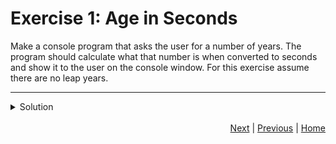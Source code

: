 # Exercise 1: Age in Seconds

Make a console program that asks the user for a number of years. The program should calculate what that number is when converted to seconds and show it to the user on the console window. For this exercise assume there are no leap years.

---


<details>
    <summary>Solution</summary>

<pre>
<code>
age_years = input("What is your age in years?")
age_seconds = age_years * 365 * 24 * 60 * 60
print("Your age in seconds is:" + age_seconds)
</code>
</pre>

</details><br>

<div style="text-align: right">
<a href="string.html">Next</a> | 
<a href="input.html">Previous</a> | 
<a href="../index.html">Home</a>
</div>